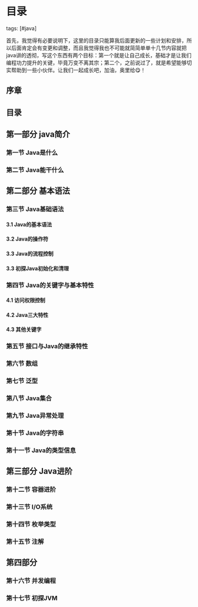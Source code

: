 # 目录
tags: [#java]

首先，我觉得有必要说明下，这里的目录只能算我后面更新的一些计划和安排，所以后面肯定会有变更和调整，而且我觉得我也不可能就简简单单十几节内容就把java讲的透彻，写这个东西有两个目标：第一个就是让自己成长，基础才是让我们编程功力提升的关键，毕竟万变不离其宗；第二个，之前说过了，就是希望能够切实帮助到一些小伙伴。让我们一起成长吧，加油，奥里给😋！



## 序章

## 目录

## 第一部分 java简介

### 第一节 Java是什么

### 第二节 Java能干什么



## 第二部分 基本语法

### 第三节 Java基础语法

#### 3.1 Java的基本语法

#### 3.2 Java的操作符

#### 3.3 Java的流程控制

#### 3.3 初探Java初始化和清理

### 第四节 Java的关键字与基本特性

#### 4.1 访问权限控制

#### 4.2 Java三大特性

#### 4.3 其他关键字

### 第五节 接口与Java的继承特性

### 第六节 数组

### 第七节 泛型

### 第八节 Java集合

### 第九节 Java异常处理

### 第十节 Java的字符串

### 第十一节 Java的类型信息



## 第三部分 Java进阶

### 第十二节 容器进阶

### 第十三节 I/O系统

### 第十四节 枚举类型

### 第十五节 注解



## 第四部分

### 第十六节 并发编程

### 第十七节 初探JVM